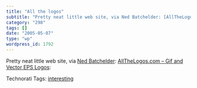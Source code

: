 ```yaml
---
title: "All the logos"
subtitle: "Pretty neat little web site, via Ned Batchelder: [AllTheLogos...."
category: "298"
tags: []
date: "2005-05-07"
type: "wp"
wordpress_id: 1792
---
```

Pretty neat little web site, via [Ned Batchelder](http://www.nedbatchelder.com/blog/): [AllTheLogos.com – Gif and Vector EPS Logos](http://www.allthelogos.com/):

Technorati Tags: [interesting](http://technorati.com/tag/interesting)